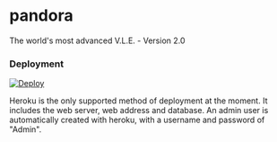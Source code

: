 pandora
=======

The world's most advanced V.L.E. - Version 2.0

### Deployment
[![Deploy](https://www.herokucdn.com/deploy/button.png)](https://heroku.com/deploy?template=https://github.com/TheMuses/pandora)

Heroku is the only supported method of deployment at the moment. It includes the web server, web address and database. An admin user is automatically created with heroku, with a username and password of "Admin".
